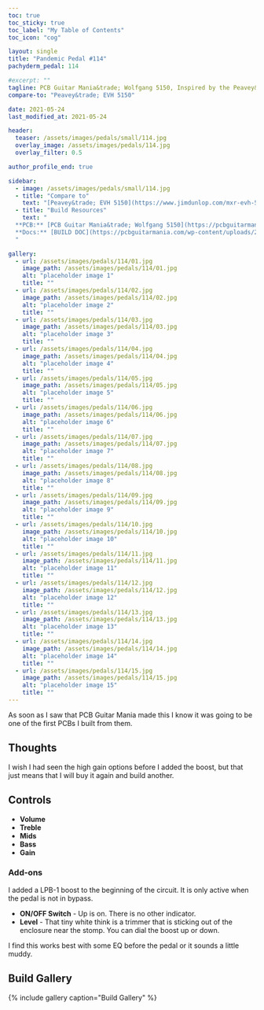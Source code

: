 ```yaml
---
toc: true
toc_sticky: true
toc_label: "My Table of Contents"
toc_icon: "cog"

layout: single
title: "Pandemic Pedal #114"
pachyderm_pedal: 114

#excerpt: ""
tagline: PCB Guitar Mania&trade; Wolfgang 5150, Inspired by the Peavey&trade; EVH 5150<br>"To hell with the rules. If it sounds right, then it is." - Edward Van Halen
compare-to: "Peavey&trade; EVH 5150"

date: 2021-05-24
last_modified_at: 2021-05-24

header:
  teaser: /assets/images/pedals/small/114.jpg
  overlay_image: /assets/images/pedals/114.jpg
  overlay_filter: 0.5

author_profile_end: true

sidebar:
  - image: /assets/images/pedals/small/114.jpg
  - title: "Compare to"
    text: "[Peavey&trade; EVH 5150](https://www.jimdunlop.com/mxr-evh-5150-overdrive/)"
  - title: "Build Resources"
    text: "
  **PCB:** [PCB Guitar Mania&trade; Wolfgang 5150](https://pcbguitarmania.com/product/wolfgang-5051/?ref=pachydermpedals)<br>
  **Docs:** [BUILD DOC](https://pcbguitarmania.com/wp-content/uploads/2019/04/Wolfgang-5051-Building-Docs.pdf?ref=pachydermpedals)
  "

gallery:
  - url: /assets/images/pedals/114/01.jpg
    image_path: /assets/images/pedals/114/01.jpg
    alt: "placeholder image 1"
    title: ""
  - url: /assets/images/pedals/114/02.jpg
    image_path: /assets/images/pedals/114/02.jpg
    alt: "placeholder image 2"
    title: ""
  - url: /assets/images/pedals/114/03.jpg
    image_path: /assets/images/pedals/114/03.jpg
    alt: "placeholder image 3"
    title: ""
  - url: /assets/images/pedals/114/04.jpg
    image_path: /assets/images/pedals/114/04.jpg
    alt: "placeholder image 4"
    title: ""
  - url: /assets/images/pedals/114/05.jpg
    image_path: /assets/images/pedals/114/05.jpg
    alt: "placeholder image 5"
    title: ""
  - url: /assets/images/pedals/114/06.jpg
    image_path: /assets/images/pedals/114/06.jpg
    alt: "placeholder image 6"
    title: ""
  - url: /assets/images/pedals/114/07.jpg
    image_path: /assets/images/pedals/114/07.jpg
    alt: "placeholder image 7"
    title: ""
  - url: /assets/images/pedals/114/08.jpg
    image_path: /assets/images/pedals/114/08.jpg
    alt: "placeholder image 8"
    title: ""
  - url: /assets/images/pedals/114/09.jpg
    image_path: /assets/images/pedals/114/09.jpg
    alt: "placeholder image 9"
    title: ""
  - url: /assets/images/pedals/114/10.jpg
    image_path: /assets/images/pedals/114/10.jpg
    alt: "placeholder image 10"
    title: ""
  - url: /assets/images/pedals/114/11.jpg
    image_path: /assets/images/pedals/114/11.jpg
    alt: "placeholder image 11"
    title: ""
  - url: /assets/images/pedals/114/12.jpg
    image_path: /assets/images/pedals/114/12.jpg
    alt: "placeholder image 12"
    title: ""
  - url: /assets/images/pedals/114/13.jpg
    image_path: /assets/images/pedals/114/13.jpg
    alt: "placeholder image 13"
    title: ""
  - url: /assets/images/pedals/114/14.jpg
    image_path: /assets/images/pedals/114/14.jpg
    alt: "placeholder image 14"
    title: ""
  - url: /assets/images/pedals/114/15.jpg
    image_path: /assets/images/pedals/114/15.jpg
    alt: "placeholder image 15"
    title: ""
---
```


As soon as I saw that PCB Guitar Mania made this I know it was going to be one of the first PCBs I built from them.

## Thoughts

I wish I had seen the high gain options before I added the boost, but that just means that I will buy it again and build another.

## Controls

* **Volume**
* **Treble**
* **Mids**
* **Bass**
* **Gain**

### Add-ons

I added a LPB-1 boost to the beginning of the circuit. It is only active when the pedal is not in bypass.

* **ON/OFF Switch** - Up is on. There is no other indicator.
* **Level** - That tiny white think is a trimmer that is sticking out of the enclosure near the stomp. You can dial the boost up or down.

I find this works best with some EQ before the pedal or it sounds a little muddy.

## Build Gallery

{% include gallery caption="Build Gallery" %}